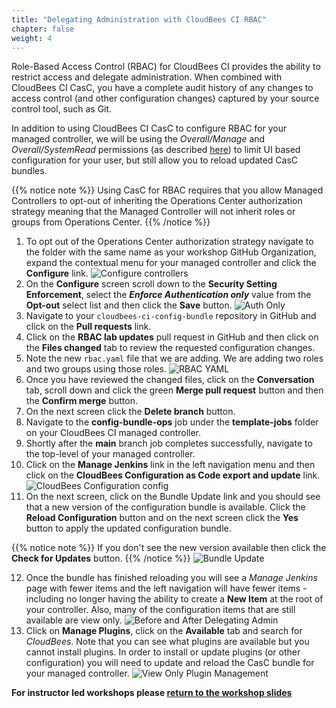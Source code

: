 ```yaml
---
title: "Delegating Administration with CloudBees CI RBAC"
chapter: false
weight: 4
---
```


Role-Based Access Control (RBAC) for CloudBees CI provides the ability to restrict access and delegate administration. When combined with CloudBees CI CasC, you have a complete audit history of any changes to access control (and other configuration changes) captured by your source control tool, such as Git.

In addition to using CloudBees CI CasC to configure RBAC for your managed controller, we will be using the *Overall/Manage* and *Overall/SystemRead* permissions (as described [here](https://www.jenkins.io/doc/book/security/access-control/permissions/#optional-permissions)) to limit UI based configuration for your user, but still allow you to reload updated CasC bundles.

{{% notice note %}}
Using CasC for RBAC requires that you allow Managed Controllers to opt-out of inheriting the Operations Center authorization strategy meaning that the Managed Controller will not inherit roles or groups from Operations Center.
{{% /notice %}}

1. To opt out of the Operations Center authorization strategy navigate to the folder with the same name as your workshop GitHub Organization, expand the contextual menu for your managed controller and click the **Configure** link. ![Configure controllers](configure-controller.png?width=50pc) 
2. On the **Configure** screen scroll down to the **Security Setting Enforcement**, select the ***Enforce Authentication only*** value from the **Opt-out** select list and then click the **Save** button. ![Auth Only](auth-only.png?width=50pc) 
3. Navigate to your `cloudbees-ci-config-bundle` repository in GitHub and click on the **Pull requests** link. 
4. Click on the **RBAC lab updates** pull request in GitHub and then click on the **Files changed** tab to review the requested configuration changes.
5. Note the new `rbac.yaml` file that we are adding. We are adding two roles and two groups using those roles. ![RBAC YAML](rbac-yaml.png?width=50pc) 
6. Once you have reviewed the changed files, click on the **Conversation** tab, scroll down and click the green **Merge pull request** button and then the **Confirm merge** button.
7. On the next screen click the **Delete branch** button.
8. Navigate to the **config-bundle-ops** job under the **template-jobs** folder on your CloudBees CI managed controller.
9. Shortly after the **main** branch job completes successfully, navigate to the top-level of your managed controller.
10. Click on the **Manage Jenkins** link in the left navigation menu and then click on the **CloudBees Configuration as Code export and update** link. ![CloudBees Configuration config](config-bundle-system-config.png?width=50pc)
11. On the next screen, click on the Bundle Update link and you should see that a new version of the configuration bundle is available. Click the **Reload Configuration** button and on the next screen click the **Yes** button to apply the updated configuration bundle. 

{{% notice note %}}
If you don't see the new version available then click the **Check for Updates** button.
{{% /notice %}}
![Bundle Update](new-bundle-available.png?width=50pc)

12. Once the bundle has finished reloading you will see a *Manage Jenkins* page with fewer items and the left navigation will have fewer items - including no longer having the ability to create a **New Item** at the root of your controller. Also, many of the configuration items that are still available are view only. ![Before and After Delegating Admin](before-after-delegating-admin.png?width=85pc)
13. Click on **Manage Plugins**, click on the **Available** tab and search for *CloudBees*.  Note that you can see what plugins are available but you cannot install plugins. In order to install or update plugins (or other configuration) you will need to update and reload the CasC bundle for your managed controller. ![View Only Plugin Management](plugins-view-only.png?width=60pc)

**For instructor led workshops please <a href="https://cloudbees-days.github.io/cloudbees-field-workshops/cloudbees-ci/#prbac-casc-overview">return to the workshop slides</a>**